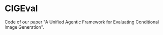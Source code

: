 # CIGEval
Code of our paper "A Unified Agentic Framework for Evaluating Conditional Image Generation".

